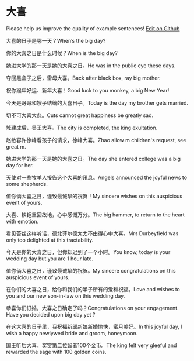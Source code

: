 # 大喜

Please help us improve the quality of example sentences! [Edit on Github](https://github.com/jiyushe/jiyu-example-sentence-source/blob/main/chinese/daxi.md)

<p><span class="chinese">大喜的日子是哪一天？</span><span class="english">When’s the big day?</span></p>

<p><span class="chinese">你的大喜之日是什么时候？</span><span class="english">When is the big day?</span></p>

<p><span class="chinese">她进大学的那一天是她的大喜之日。</span><span class="english">He was in the public eye these days.</span></p>

<p><span class="chinese">夺回黑盒子之后，雷母大喜。</span><span class="english">Back after black box, ray big mother.</span></p>

<p><span class="chinese">祝你猴年好运、新年大喜！</span><span class="english">Good luck to you monkey, a big New Year!</span></p>

<p><span class="chinese">今天是哥哥和嫂子结缡的大喜日子。</span><span class="english">Today is the day my brother gets married.</span></p>

<p><span class="chinese">切不可大喜大悲。</span><span class="english">Cuts cannot great happiness be greatly sad.</span></p>

<p><span class="chinese">城建成后，吴王大喜。</span><span class="english">The city is completed, the king exultation.</span></p>

<p><span class="chinese">赵敏容许徐峰看孩子的请求，徐峰大喜。</span><span class="english">Zhao allow m children's request, see great m.</span></p>

<p><span class="chinese">她进大学的那一天是她的大喜之日。</span><span class="english">The day she entered college was a big day for her.</span></p>

<p><span class="chinese">天使对一些牧羊人报告这个大喜的讯息。</span><span class="english">Angels announced the joyful news to some shepherds.</span></p>

<p><span class="chinese">值你俩大喜之日，谨致最诚挚的祝贺！</span><span class="english">My sincere wishes on this auspicious event of yours.</span></p>

<p><span class="chinese">大喜、铁锤重回故地，心中感慨万分。</span><span class="english">The big hammer, to return to the heart with emotion.</span></p>

<p><span class="chinese">看见苔丝这样听话，德北菲尔德太太不由得心中大喜。</span><span class="english">Mrs Durbeyfield was only too delighted at this tractability.</span></p>

<p><span class="chinese">今天是你的大喜之日，但你却迟到了一个小时。</span><span class="english">You know, today is your wedding day but you are 1 hour late.</span></p>

<p><span class="chinese">值你俩大喜之日，谨致最诚挚的祝贺。</span><span class="english">My sincere congratulations on this auspicious event of yours.</span></p>

<p><span class="chinese">在你们的大喜之日，给你和我们的半子所有的爱和祝福。</span><span class="english">Love and wishes to you and our new son-in-law on this wedding day.</span></p>

<p><span class="chinese">恭喜你们订婚，大喜之日确定了吗？</span><span class="english">Congratulations on your engagement. Have you decided upon big day yet ?</span></p>

<p><span class="chinese">在这大喜的日子里，我祝福新郎新娘新婚愉快，蜜月美好。</span><span class="english">In this joyful day, I wish a happy newlywed bride and groom, honeymoon.</span></p>

<p><span class="chinese">国王听后大喜，奖赏第二位智者100个金币。</span><span class="english">The king felt very gleeful and rewarded the sage with 100 golden coins.</span></p>


